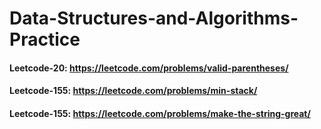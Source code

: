 # Data-Structures-and-Algorithms-Practice

#### Leetcode-20: https://leetcode.com/problems/valid-parentheses/
#### Leetcode-155: https://leetcode.com/problems/min-stack/
#### Leetcode-155: https://leetcode.com/problems/make-the-string-great/
